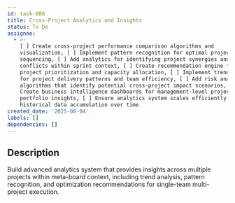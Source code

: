 ```yaml
---
id: task-088
title: Cross-Project Analytics and Insights
status: To Do
assignee:
  - >-
    [ ] Create cross-project performance comparison algorithms and
    visualization, [ ] Implement pattern recognition for optimal project mix and
    sequencing, [ ] Add analytics for identifying project synergies and
    conflicts within sprint context, [ ] Create recommendation engine for
    project prioritization and capacity allocation, [ ] Implement trend analysis
    for project delivery patterns and team efficiency, [ ] Add risk analysis
    algorithms that identify potential cross-project impact scenarios, [ ]
    Create business intelligence dashboards for management-level project
    portfolio insights, [ ] Ensure analytics system scales efficiently with
    historical data accumulation over time
created_date: '2025-08-04'
labels: []
dependencies: []
---
```


## Description

Build advanced analytics system that provides insights across multiple projects within meta-board context, including trend analysis, pattern recognition, and optimization recommendations for single-team multi-project execution.
